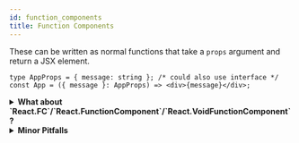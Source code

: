 ```yaml
---
id: function_components
title: Function Components
---
```


These can be written as normal functions that take a `props` argument and return a JSX element.

```tsx
type AppProps = { message: string }; /* could also use interface */
const App = ({ message }: AppProps) => <div>{message}</div>;
```

<details>

<summary><b>What about `React.FC`/`React.FunctionComponent`/`React.VoidFunctionComponent`?</b></summary>

You can also write components with `React.FunctionComponent` (or the shorthand `React.FC` - they are the same):

```tsx
const App: React.FunctionComponent<{ message: string }> = ({ message }) => (
  <div>{message}</div>
);
```

Some differences from the "normal function" version:

- `React.FunctionComponent` is explicit about the return type, while the normal function version is implicit (or else needs additional annotation).

- It provides typechecking and autocomplete for static properties like `displayName`, `propTypes`, and `defaultProps`.

  - Note that there are some known issues using `defaultProps` with `React.FunctionComponent`. See [this issue for details](https://github.com/typescript-cheatsheets/react-typescript-cheatsheet/issues/87). We maintain a separate `defaultProps` section you can also look up.

- It provides an implicit definition of `children` (see below) - however there are some issues with the implicit `children` type (e.g. [DefinitelyTyped#33006](https://github.com/DefinitelyTyped/DefinitelyTyped/issues/33006)), and it might considered better style to be explicit about components that consume `children`, anyway.

```tsx
const Title: React.FunctionComponent<{ title: string }> = ({
  children,
  title,
}) => <div title={title}>{children}</div>;
```

<details>
<summary>

As of [@types/react PR #46643](https://github.com/DefinitelyTyped/DefinitelyTyped/pull/46643), you can use a new `React.VoidFunctionComponent` or `React.VFC` type if you wish to declare the accepted `children` explicitly. This is an interim solution until FunctionComponent will by default accept no children (planned for React 18).

</summary>



```ts
type Props = { foo: string }

// OK now, in future, error
const FunctionComponent: React.FunctionComponent<Props> = ({ foo, children }: Props) => {
    return <div>{foo} {children}</div>; // OK
};

// Error now, in future, deprecated
const VoidFunctionComponent: React.VoidFunctionComponent<Props> = ({ foo, children }) => {
    return <div>{foo}{children}</div>; 
};
```



</details>


- _In the future_, it may automatically mark props as `readonly`, though that's a moot point if the props object is destructured in the parameter list.

In most cases it makes very little difference which syntax is used, but you may prefer the more explicit nature of `React.FunctionComponent`.

</details>

<details>
<summary><b>Minor Pitfalls</b></summary>

These patterns are not supported:

**Conditional rendering**

```tsx
const MyConditionalComponent = ({ shouldRender = false }) =>
  shouldRender ? <div /> : false; // don't do this in JS either
const el = <MyConditionalComponent />; // throws an error
```

This is because due to limitations in the compiler, function components cannot return anything other than a JSX expression or `null`, otherwise it complains with a cryptic error message saying that the other type is not assignable to `Element`.

```tsx
const MyArrayComponent = () => Array(5).fill(<div />);
const el2 = <MyArrayComponent />; // throws an error
```

**Array.fill**

Unfortunately just annotating the function type will not help so if you really need to return other exotic types that React supports, you'd need to perform a type assertion:

```tsx
const MyArrayComponent = () => (Array(5).fill(<div />) as any) as JSX.Element;
```

[See commentary by @ferdaber here](https://github.com/typescript-cheatsheets/react-typescript-cheatsheet/issues/57).

</details>
